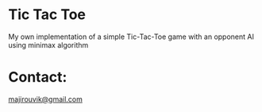 # Tic Tac Toe
My own implementation of a simple Tic-Tac-Toe game with an opponent AI using minimax algorithm

# Contact:
[majirouvik@gmail.com](mailto:majirouvik@gmail.com)
